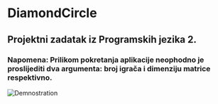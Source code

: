 # DiamondCircle
## Projektni zadatak iz **Programskih jezika 2**.
### Napomena: Prilikom pokretanja aplikacije neophodno je proslijediti dva argumenta: broj igrača i dimenziju matrice respektivno.

![Demnostration](https://github.com/Djed01/Diamond-Circle/blob/main/src/resources/img/Demonstration.gif)
